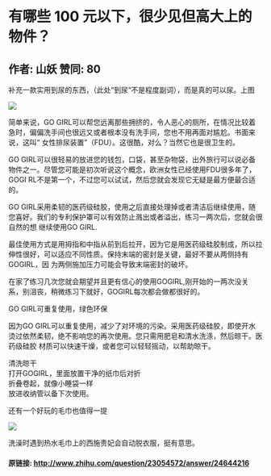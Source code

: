 # 有哪些 100 元以下，很少见但高大上的物件？
## 作者: 山妖  赞同: 80
补充一款实用到尿的东西，（此处“到尿“不是程度副词），而是真的可以尿。上图

![](http://pic4.zhimg.com/fd9f35c585f7e408450e3e6f31133bb9_b.jpg)



简单来说，GO GIRL可以帮您远离那些拥挤的，令人恶心的厕所，在情况比较着急时，偏偏洗手间也很远又或者根本没有洗手间，您也不用再面对尴尬。书面来说，这叫“
女性排尿装置”（FDU）。这很酷，对么？当然它也是很卫生的。

GO GIRL可以很轻易的放进您的钱包，口袋，甚至杂物袋，出外旅行可以说必备物件之一。尽管您可能是初次听说这个概念，欧洲女性已经使用FDU很多年了，GOGI
RL不是第一个，不过您可以试试，然后您就会发现它无疑是最方便最合适的。

GO GIRL采用柔韧的医药级硅胶，使用之后直接处理掉或者清洁后继续使用，随您喜好。我们的专利保护罩可以有效防止溅出或者溢出，练习一两次后，您就会很自然的想
继续使用GO GIRL.

最佳使用方式是用拇指和中指从前到后拉开，因为它是用医药级硅胶制成，所以拉伸性很好，可以适应不同性质。保持末端的密封是关键，最好不要从两侧持有GOGIRL，因
为两侧施加压力可能会导致末端密封的破坏。

在家了练习几次您就会期望并且更有信心的使用GOGIRL,刚开始的一两次没关系，别沮丧，稍微练习下就好，GOGIRL每次都会做都很好的。

GO GIRL可重复使用，绿色环保

因为GO GIRL可以重复使用，减少了对环境的污染。采用医药级硅胶，即使开水烫过依然柔韧，绝不影响您的再次使用。您只需用肥皂和清水洗涤，然后晾干。医药级硅胶
材质可以快速干燥，或者您可以轻轻摇动，以帮助晾干。

清洗晾干  
打开GOGIRL，里面放置干净的纸巾后对折  
折叠卷起，就像小睡袋一样  
放进收纳管以备下次使用。

  
  
  

还有一个好玩的毛巾也值得一提

![](http://pic2.zhimg.com/b63a1052d4b67fbfb94144eadb3380bf_b.jpg)

  

洗澡时遇到热水毛巾上的西施贵妃会自动脱衣服，挺有意思。

#### 原链接: http://www.zhihu.com/question/23054572/answer/24644216